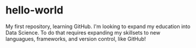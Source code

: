 # hello-world
My first repository, learning GitHub.
I'm looking to expand my education into Data Science. To do that requires expanding my skillsets to new languagues, frameworks, and version control, like GitHub!
